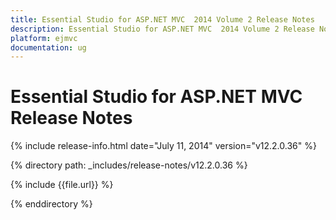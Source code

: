 ```yaml
---
title: Essential Studio for ASP.NET MVC  2014 Volume 2 Release Notes  
description: Essential Studio for ASP.NET MVC  2014 Volume 2 Release Notes  
platform: ejmvc
documentation: ug
---
```


# Essential Studio for ASP.NET MVC  Release Notes  

{% include release-info.html date="July 11, 2014"  version="v12.2.0.36" %} 


{% directory path: _includes/release-notes/v12.2.0.36 %}

{% include {{file.url}} %}

{% enddirectory %}